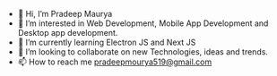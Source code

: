 - 👋 Hi, I’m Pradeep Maurya
- 👀 I’m interested in Web Development, Mobile App Development and Desktop app development.
- 🌱 I’m currently learning Electron JS and Next JS
- 💞️ I’m looking to collaborate on new Technologies, ideas and trends.
- 📫 How to reach me pradeepmourya519@gmail.com

<!---
pradeepmourya519/pradeepmourya519 is a ✨ special ✨ repository because its `README.md` (this file) appears on your GitHub profile.
You can click the Preview link to take a look at your changes.
--->
